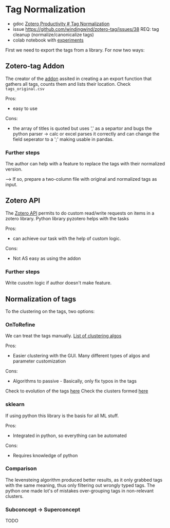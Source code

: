 # Tag Normalization

- gdoc [Zotero Productivity # Tag Normalization](https://docs.google.com/document/d/16x4FxvBpBp1rjvnkRArOTTW5ZmScOzBW9v5KT1zh4xQ/edit#heading=h.9ktxpbwgwzb)
- issue https://github.com/windingwind/zotero-tag/issues/38 REQ: tag cleanup (normalize/canonicalize tags)
- colab notebook with [experiments](https://drive.google.com/file/d/1czcGCdG8l5p1X1GgaD09RIxd07AdVVNP/view?usp=sharing)

First we need to export the tags from a library. For now two ways:

## Zotero-tag Addon

The creator of the [addon](https://github.com/windingwind/zotero-tag) assited in creating a an export function that gathers all tags, counts them and lists their location. Check `tags_original.csv`

Pros:

 - easy to use

Cons:

 - the array of titles is quoted but uses ',' as a separtor and bugs the python parser -> calc or excel parses it correctly and can change the field seperator to a ';' making usable in pandas.

### Further steps

The author can help with a feature to replace the tags with their normalized version.

 --> If so, prepare a two-column file with original and normalized tags as input. 

## Zotero API

The [Zotero API](https://www.zotero.org/support/dev/web_api/v3/start) permits to do custom read/write requests on items in a zotero library.
Python library pyzotero helps with the tasks

Pros:

 - can achieve our task with the help of custom logic.

Cons:

 - Not AS easy as using the addon

### Further steps

Write cusotm  logic if author doesn't make feature.

## Normalization of tags

To the clustering on the tags, two options:

### OnToRefine

We can treat the tags manually. [List of clustering algos](https://docs.openrefine.org/technical-reference/clustering-in-depth)

Pros:

 - Easier clustering with the GUI. Many different types of algos and parameter customization

Cons:

 - Algorithms to passive - Basically, only fix typos in the tags


Check to evolution of the tags [here](https://docs.google.com/spreadsheets/d/1XarbGO0ozMMUB6tJPgI3nGGEYaWNx0mgAveT98UeOis/edit?usp=sharing)
Check the clusters formed [here](https://docs.google.com/spreadsheets/d/1iIqmAfS9807iWpM6_gghJh0bYMM1eSaIUrowg4LfLgs/edit?usp=sharing)


### sklearn

If using python this library is the basis for all ML stuff.

Pros:

 - Integrated in python, so everything can be automated

Cons:

 - Requires knowledge of python

### Comparison

The levensteing algorithm produced better results, as it only grabbed tags with the same meaning, thus only filtering out wrongly typed tags.
The python one made lot's of mistakes over-grouping tags in non-relevant clusters.


### Subconcept -> Superconcept

TODO









